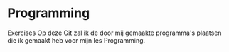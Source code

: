 # Programming
Exercises Op deze Git zal ik de door mij gemaakte programma's plaatsen die ik gemaakt heb voor mijn les Programming.
